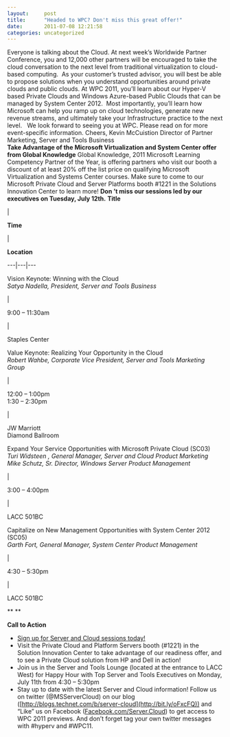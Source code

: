 ```yaml
---
layout:     post
title:      "Headed to WPC? Don't miss this great offer!"
date:       2011-07-08 12:21:58
categories: uncategorized
---
```

Everyone is talking about the Cloud. At next week’s Worldwide Partner Conference, you and 12,000 other partners will be encouraged to take the cloud conversation to the next level from traditional virtualization to cloud-based computing.  As your customer’s trusted advisor, you will best be able to propose solutions when you understand opportunities around private clouds and public clouds. At WPC 2011, you’ll learn about our Hyper-V based Private Clouds and Windows Azure-based Public Clouds that can be managed by System Center 2012.  Most importantly, you’ll learn how Microsoft can help you ramp up on cloud technologies, generate new revenue streams, and ultimately take your Infrastructure practice to the next level.   We look forward to seeing you at WPC. Please read on for more event-specific information. Cheers, Kevin McCuistion Director of Partner Marketing, Server and Tools Business   
**Take Advantage of the Microsoft Virtualization and System Center offer from Global Knowledge** Global Knowledge, 2011 Microsoft Learning Competency Partner of the Year, is offering partners who visit our booth a discount of at least 20% off the list price on qualifying Microsoft Virtualization and Systems Center courses. Make sure to come to our Microsoft Private Cloud and Server Platforms booth #1221 in the Solutions Innovation Center to learn more! **Don ’t miss our sessions led by our executives on Tuesday, July 12th.** **Title**

| 

**Time**

| 

**Location**  
  
---|---|---  
  
Vision Keynote: Winning with the Cloud  
 _Satya Nadella, President, Server and Tools Business_

| 

9:00 – 11:30am

| 

Staples Center  
  
Value Keynote: Realizing Your Opportunity in the Cloud  
 _Robert Wahbe, Corporate Vice President, Server and Tools Marketing Group_

| 

12:00 – 1:00pm  
1:30 – 2:30pm

| 

JW Marriott  
Diamond Ballroom  
  
Expand Your Service Opportunities with Microsoft Private Cloud (SC03)  
 _Turi Widsteen , General Manager, Server and Cloud Product Marketing_  
 _Mike Schutz, Sr. Director, Windows Server Product Management_

| 

3:00 – 4:00pm

| 

LACC 501BC  
  
Capitalize on New Management Opportunities with System Center 2012 (SC05)  
 _Garth Fort, General Manager, System Center Product Management_

| 

4:30 – 5:30pm

| 

LACC 501BC  
  
** **

**Call to Action**

  * [Sign up for Server and Cloud sessions today!](http://sessions.digitalwpc.com/topic/list?categories=Server%20and%20Cloud)
  * Visit the Private Cloud and Platform Servers booth (#1221) in the Solution Innovation Center to take advantage of our readiness offer, and to see a Private Cloud solution from HP and Dell in action!
  * Join us in the Server and Tools Lounge (located at the entrance to LACC West) for Happy Hour with Top Server and Tools Executives on Monday, July 11th from 4:30 – 5:30pm
  * Stay up to date with the latest Server and Cloud information! Follow us on twitter (@MSServerCloud) on our blog ([http://blogs.technet.com/b/server-cloud](http://bit.ly/oFxcFQ)) and “Like” us on Facebook ([Facebook.com/Server.Cloud](http://on.fb.me/pti7IF)) to get access to WPC 2011 previews. And don’t forget tag your own twitter messages with #hyperv and #WPC11.



 
